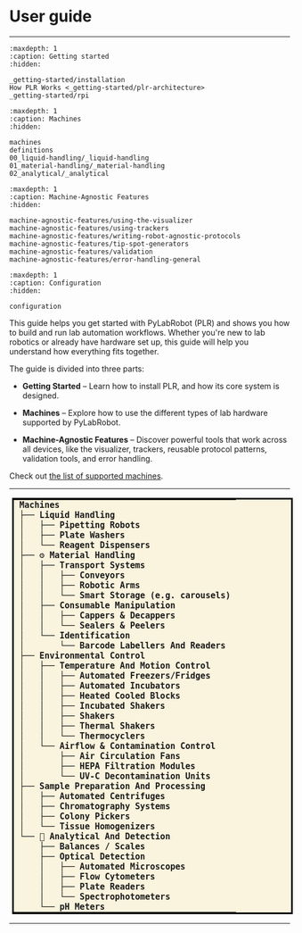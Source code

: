 # User guide

<hr>

```{toctree}
:maxdepth: 1
:caption: Getting started
:hidden:

_getting-started/installation
How PLR Works <_getting-started/plr-architecture>
_getting-started/rpi
```


```{toctree}
:maxdepth: 1
:caption: Machines
:hidden:

machines
definitions
00_liquid-handling/_liquid-handling
01_material-handling/_material-handling
02_analytical/_analytical
```

```{toctree}
:maxdepth: 1
:caption: Machine-Agnostic Features
:hidden:

machine-agnostic-features/using-the-visualizer
machine-agnostic-features/using-trackers
machine-agnostic-features/writing-robot-agnostic-protocols
machine-agnostic-features/tip-spot-generators
machine-agnostic-features/validation
machine-agnostic-features/error-handling-general
```

```{toctree}
:maxdepth: 1
:caption: Configuration
:hidden:

configuration
```


This guide helps you get started with PyLabRobot (PLR) and shows you how to build and run lab automation workflows. Whether you're new to lab robotics or already have hardware set up, this guide will help you understand how everything fits together.

The guide is divided into three parts:

- **Getting Started** – Learn how to install PLR, and how its core system is designed.

- **Machines** – Explore how to use the different types of lab hardware supported by PyLabRobot.

- **Machine-Agnostic Features** – Discover powerful tools that work across all devices, like the visualizer, trackers, reusable protocol patterns, validation tools, and error handling.

Check out [the list of supported machines](/user_guide/machines).

<hr>


<style>
  .machine_classification {
    border: 3px solid black;
    border-collapse: collapse;
    background-color: #FAF3DD;
    margin-left: 5px;
  }

  .machine_classification td {
    font-family: "Fira Code", monospace;
    font-size: 15px;
    font-weight: bold;
    line-height: 1.2;
    padding: 0 10px;
    border: none;
    white-space: pre;
  }
</style>

<table class="machine_classification">
  <tr><td>Machines</td></tr>

  <!-- Liquid Handling -->
  <tr><td>├── Liquid Handling</td></tr>
  <tr><td>│   ├── Pipetting Robots</td></tr>
  <tr><td>│   ├── Plate Washers</td></tr>
  <tr><td>│   └── Reagent Dispensers</td></tr>

  <!-- Material Handling -->
  <tr><td>├── ⚙️ Material Handling</td></tr>
  <tr><td>│   ├── Transport Systems</td></tr>
  <tr><td>│   │   ├── Conveyors</td></tr>
  <tr><td>│   │   ├── Robotic Arms</td></tr>
  <tr><td>│   │   └── Smart Storage (e.g. carousels)</td></tr>
  <tr><td>│   ├── Consumable Manipulation</td></tr>
  <tr><td>│   │   ├── Cappers & Decappers</td></tr>
  <tr><td>│   │   └── Sealers & Peelers</td></tr>
  <tr><td>│   └── Identification</td></tr>
  <tr><td>│       └── Barcode Labellers And Readers</td></tr>

  <!-- Environmental Control -->
  <tr><td>├── Environmental Control</td></tr>
  <tr><td>│   ├── Temperature And Motion Control</td></tr>
  <tr><td>│   │   ├── Automated Freezers/Fridges</td></tr>
  <tr><td>│   │   ├── Automated Incubators</td></tr>
  <tr><td>│   │   ├── Heated Cooled Blocks</td></tr>
  <tr><td>│   │   ├── Incubated Shakers</td></tr>
  <tr><td>│   │   ├── Shakers</td></tr>
  <tr><td>│   │   ├── Thermal Shakers</td></tr>
  <tr><td>│   │   └── Thermocyclers</td></tr>
  <tr><td>│   └── Airflow & Contamination Control</td></tr>
  <tr><td>│       ├── Air Circulation Fans</td></tr>
  <!-- <tr><td>│       ├── Gas Controlled Chambers</td></tr> -->
  <tr><td>│       ├── HEPA Filtration Modules</td></tr>
  <!-- <tr><td>│       ├── Laminar Flow Hoods</td></tr> -->
  <tr><td>│       └── UV-C Decontamination Units</td></tr>

  <!-- Sample Preparation And Processing -->
  <tr><td>├── Sample Preparation And Processing</td></tr>
  <tr><td>│   ├── Automated Centrifuges</td></tr>
  <tr><td>│   ├── Chromatography Systems</td></tr>
  <tr><td>│   ├── Colony Pickers</td></tr>
  <!-- <tr><td>│   ├── Filtration Units</td></tr> -->
  <!-- <tr><td>│   ├── Liquid Extractors</td></tr> -->
  <!-- <tr><td>│   ├── Lysis Modules</td></tr> -->
  <!-- <tr><td>│   ├── Magnetic Bead Purifiers</td></tr> -->
  <!-- <tr><td>│   ├── Pre-PCR Prep Stations</td></tr> -->
  <!-- <tr><td>│   ├── Sonicators</td></tr> -->
  <tr><td>│   └── Tissue Homogenizers</td></tr>

  <!-- Analytical And Detection -->
  <tr><td>└── 🔬 Analytical And Detection</td></tr>
  <tr><td>    ├── Balances / Scales</td></tr>
  <tr><td>    ├── Optical Detection</td></tr>
  <tr><td>    │   ├── Automated Microscopes</td></tr>
  <!-- <tr><td>        ├── Colony Counters</td></tr> -->
  <tr><td>    │   ├── Flow Cytometers</td></tr>
  <!-- <tr><td>        ├── Gel Imagers</td></tr> -->
  <!-- <tr><td>        ├── Microarray Scanners</td></tr> -->
  <tr><td>    │   ├── Plate Readers</td></tr>
  <!-- <tr><td>        ├── qPCR Machines</td></tr> -->
  <!-- <tr><td>        ├── Sequencers (DNA / RNA / Protein)</td></tr> -->
  <tr><td>    │   └── Spectrophotometers</td></tr>
  <tr><td>    └── pH Meters</td></tr>
</table>

<hr>
